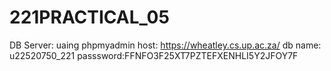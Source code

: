 # 221PRACTICAL_05

DB Server: uaing phpmyadmin
host: https://wheatley.cs.up.ac.za/
db name: u22520750_221
passsword:FFNFO3F25XT7PZTEFXENHLI5Y2JFOY7F

